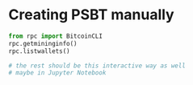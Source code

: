 # Creating PSBT manually

```py
from rpc import BitcoinCLI
rpc.getmininginfo()
rpc.listwallets()

# the rest should be this interactive way as well
# maybe in Jupyter Notebook
```